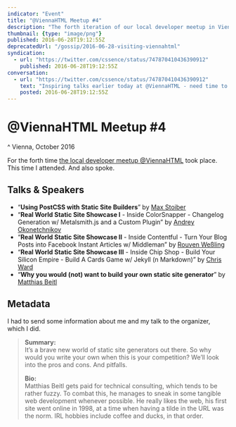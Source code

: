 ```yaml
---
indicator: "Event"
title: "@ViennaHTML Meetup #4"
description: "The forth iteration of our local developer meetup in Vienna."
thumbnail: {type: "image/png"}
published: 2016-06-28T19:12:55Z
deprecatedUrl: "/gossip/2016-06-28-visiting-viennahtml"
syndication:
  - url: "https://twitter.com/cssence/status/747870410436390912"
    published: 2016-06-28T19:12:55Z
conversation:
  - url: "https://twitter.com/cssence/status/747870410436390912"
    text: "Inspiring talks earlier today at @ViennaHTML - need time to look into some of the stuff in more detail."
    posted: 2016-06-28T19:12:55Z
---
```


# @ViennaHTML Meetup #4
^ Vienna, October 2016

For the forth time [the local developer meetup @ViennaHTML](https://austriacodes.github.io/vienna.html/) took place. This time I attended. And also spoke.

## Talks & Speakers

* “**Using PostCSS with Static Site Builders**” by [Max Stoiber](https://twitter.com/mxstbr)
* “**Real World Static Site Showcase I** - Inside ColorSnapper - Changelog Generation w/ Metalsmith.js and a Custom Plugin” by [Andrey Okonetchnikov](https://twitter.com/okonetchnikov)
* “**Real World Static Site Showcase II** - Inside Contentful - Turn Your Blog Posts into Facebook Instant Articles w/ Middleman” by [Rouven Weßling](https://twitter.com/rouvenwessling)
* “**Real World Static Site Showcase III** - Inside Chip Shop - Build Your Silicon Empire - Build A Cards Game w/ Jekyll (n Markdown)” by [Chris Ward](https://twitter.com/chrischinch)
* “**Why you would (not) want to build your own static site generator**” by [Matthias Beitl](https://twitter.com/cssence)

## Metadata

I had to send some information about me and my talk to the organizer, which I did.

> **Summary:**  
> It’s a brave new world of static site generators out there. So why would you write your own when this is your competition? We’ll look into the pros and cons. And pitfalls.
>
> **Bio:**  
> Matthias Beitl gets paid for technical consulting, which tends to be rather fuzzy.
> To combat this, he manages to sneak in some tangible web development whenever possible.
> He really likes the web, his first site went online in 1998, at a time when having a tilde in the URL was the norm. IRL hobbies include coffee and ducks, in that order.
